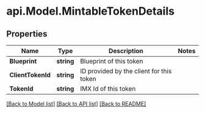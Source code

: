 # api.Model.MintableTokenDetails

## Properties

Name | Type | Description | Notes
------------ | ------------- | ------------- | -------------
**Blueprint** | **string** | Blueprint of this token | 
**ClientTokenId** | **string** | ID provided by the client for this token | 
**TokenId** | **string** | IMX Id of this token | 

[[Back to Model list]](../README.md#documentation-for-models) [[Back to API list]](../README.md#documentation-for-api-endpoints) [[Back to README]](../README.md)

